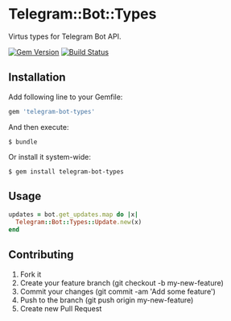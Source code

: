 # Telegram::Bot::Types

Virtus types for Telegram Bot API.

[![Gem Version](https://badge.fury.io/rb/telegram-bot-types.svg)](http://badge.fury.io/rb/telegram-bot-types)
[![Build Status](https://travis-ci.org/telegram-bot-rb/telegram-bot-types.svg)](https://travis-ci.org/telegram-bot-rb/telegram-bot-types)

## Installation

Add following line to your Gemfile:

```ruby
gem 'telegram-bot-types'
```

And then execute:

```shell
$ bundle
```

Or install it system-wide:

```shell
$ gem install telegram-bot-types
```

## Usage

```ruby
updates = bot.get_updates.map do |x|
  Telegram::Bot::Types::Update.new(x)
end
```

## Contributing

1. Fork it
2. Create your feature branch (git checkout -b my-new-feature)
3. Commit your changes (git commit -am 'Add some feature')
4. Push to the branch (git push origin my-new-feature)
5. Create new Pull Request
